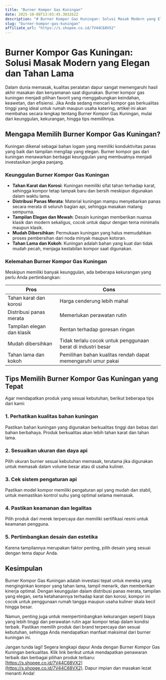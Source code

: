 ```yaml
---
title: "Burner Kompor Gas Kuningan"
date: 2025-10-08T13:03:45.303262Z
description: "# Burner Kompor Gas Kuningan: Solusi Masak Modern yang Elegan dan Tahan Lama..."
slug: "burner-kompor-gas-kuningan"
affiliate_url: "https://s.shopee.co.id/7V44C68VX2"
---
```

# Burner Kompor Gas Kuningan: Solusi Masak Modern yang Elegan dan Tahan Lama

Dalam dunia memasak, kualitas peralatan dapur sangat memengaruhi hasil akhir masakan dan kenyamanan saat digunakan. Burner kompor gas kuningan menjadi pilihan favorit yang menggabungkan keindahan, keawetan, dan efisiensi. Jika Anda sedang mencari kompor gas berkualitas tinggi yang ideal untuk rumah maupun usaha katering, artikel ini akan membahas secara lengkap tentang Burner Kompor Gas Kuningan, mulai dari keunggulan, kekurangan, hingga tips memilihnya.

## Mengapa Memilih Burner Kompor Gas Kuningan?

Kuningan dikenal sebagai bahan logam yang memiliki konduktivitas panas yang baik dan tampilan mengilap yang elegan. Burner kompor gas dari kuningan menawarkan berbagai keunggulan yang membuatnya menjadi investasikan jangka panjang.

### Keunggulan Burner Kompor Gas Kuningan

- **Tahan Karat dan Korosi**: Kuningan memiliki sifat tahan terhadap karat, sehingga kompor tetap tampak baru dan bersih meskipun digunakan dalam waktu lama.
- **Distribusi Panas Merata**: Material kuningan mampu menyebarkan panas secara merata di seluruh bagian api, sehingga masakan matang sempurna.
- **Tampilan Elegan dan Mewah**: Desain kuningan memberikan nuansa klasik dan modern sekaligus, cocok untuk dapur dengan tema minimalis maupun klasik.
- **Mudah Dibersihkan**: Permukaan kuningan yang halus memudahkan proses pembersihan dari noda minyak maupun kotoran.
- **Tahan Lama dan Kokoh**: Kuningan adalah bahan yang kuat dan tidak mudah pecah, menjaga kestabilan kompor saat digunakan.

### Kelemahan Burner Kompor Gas Kuningan

Meskipun memiliki banyak keunggulan, ada beberapa kekurangan yang perlu Anda pertimbangkan:

| Pros                         | Cons                           |
|------------------------------|--------------------------------|
| Tahan karat dan korosi     | Harga cenderung lebih mahal  |
| Distribusi panas merata     | Memerlukan perawatan rutin   |
| Tampilan elegan dan klasik  | Rentan terhadap goresan ringan |
| Mudah dibersihkan          | Tidak terlalu cocok untuk penggunaan berat di industri besar |
| Tahan lama dan kokoh        | Pemilihan bahan kualitas rendah dapat memengaruhi umur pakai |

## Tips Memilih Burner Kompor Gas Kuningan yang Tepat

Agar mendapatkan produk yang sesuai kebutuhan, berikut beberapa tips dari kami:

### 1. Perhatikan kualitas bahan kuningan

Pastikan bahan kuningan yang digunakan berkualitas tinggi dan bebas dari bahan berbahaya. Produk berkualitas akan lebih tahan karat dan tahan lama.

### 2. Sesuaikan ukuran dan daya api

Pilih ukuran burner sesuai kebutuhan memasak, terutama jika digunakan untuk memasak dalam volume besar atau di usaha kuliner.

### 3. Cek sistem pengaturan api

Pastikan model kompor memiliki pengaturan api yang mudah dan stabil, untuk memastikan kontrol suhu yang optimal selama memasak.

### 4. Pastikan keamanan dan legalitas

Pilih produk dari merek terpercaya dan memiliki sertifikasi resmi untuk keamanan pengguna.

### 5. Pertimbangkan desain dan estetika

Karena tampilannya merupakan faktor penting, pilih desain yang sesuai dengan tema dapur Anda.

## Kesimpulan

Burner Kompor Gas Kuningan adalah investasi tepat untuk mereka yang menginginkan kompor yang tahan lama, tampil menarik, dan memberikan kinerja optimal. Dengan keunggulan dalam distribusi panas merata, tampilan yang elegan, serta ketahanannya terhadap karat dan korosi, kompor ini cocok untuk penggunaan rumah tangga maupun usaha kuliner skala kecil hingga besar.

Namun, penting juga untuk mempertimbangkan kekurangan seperti biaya yang lebih tinggi dan perawatan rutin agar kompor tetap dalam kondisi terbaik. Pastikan memilih produk dari brand terpercaya dan sesuai kebutuhan, sehingga Anda mendapatkan manfaat maksimal dari burner kuningan ini.

Jangan tunda lagi! Segera lengkapi dapur Anda dengan Burner Kompor Gas Kuningan berkualitas. Klik link berikut untuk mendapatkan penawaran terbaik dan berbagai pilihan produk terbaru: [https://s.shopee.co.id/7V44C68VX2](https://s.shopee.co.id/7V44C68VX2). Dapur impian dan masakan lezat menanti Anda!